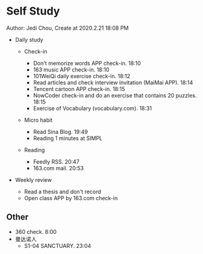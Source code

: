 # Self Study

Author: Jedi Chou, Create at 2020.2.21 18:08 PM

* Daily study
  * Check-in
    * Don't memorize words APP check-in. 18:10
    * 163 music APP check-in. 18:10
    * 101WeiQi daily exercise check-in. 18:12
    * Read articles and check interview invitation (MaiMai APP). 18:14
    * Tencent cartoon APP check-in. 18:15
    * NowCoder check-in and do an exercise that contains 20 puzzles. 18:15
    * Exercise of Vocabulary (vocabulary.com). 18:31

  * Micro habit
    * Read Sina Blog. 19:49
    * Reading 1 minutes at SIMPL

  * Reading
    * Feedly RSS. 20:47
    * 163.com mail. 20:53

* Weekly review
  * Read a thesis and don't record
  * Open class APP by 163.com check-in

## Other

* 360 check. 8:00
* 曼达诺人
  * S1-04 SANCTUARY. 23:04

